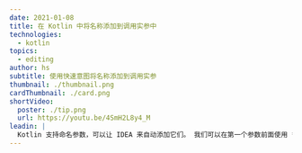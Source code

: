 ```yaml
---
date: 2021-01-08
title: 在 Kotlin 中将名称添加到调用实参中
technologies:
  - kotlin
topics:
  - editing
author: hs
subtitle: 使用快速意图将名称添加到调用实参
thumbnail: ./thumbnail.png
cardThumbnail: ./card.png
shortVideo:
  poster: ./tip.png
  url: https://youtu.be/4SmH2L8y4_M
leadin: |
  Kotlin 支持命名参数，可以让 IDEA 来自动添加它们。 我们可以在第一个参数前面使用 **⌥⏎**（macOS），或 **Alt**+**Enter** （Windows/Linux），将名称添加到调用实参中。 您也可以在一个实参前面使用相同的快捷键，从当前位置的实参开始添加名称或者只添加到当前位置的实参中。
---
```


